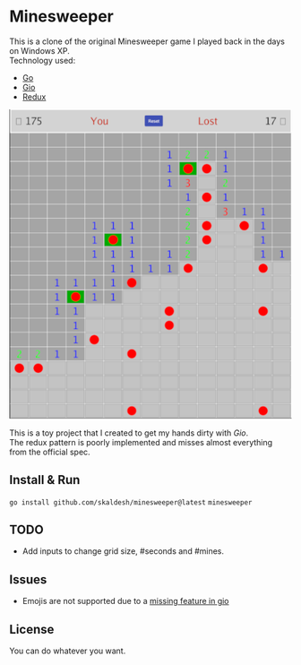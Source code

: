 # Minesweeper
This is a clone of the original Minesweeper game I played back in the days on Windows XP.  
Technology used:  
- [Go](https://go.dev/)
- [Gio](https://gioui.org/)
- [Redux](https://redux.js.org/)

![Game Screenshot](img/game-screenshot.png?raw=true "Game Screenshot")

This is a toy project that I created to get my hands dirty with *Gio*.  
The redux pattern is poorly implemented and misses almost everything from the official spec.  

## Install & Run
`go install github.com/skaldesh/minesweeper@latest`
`minesweeper`

## TODO
- Add inputs to change grid size, #seconds and #mines.

## Issues
- Emojis are not supported due to a [missing feature in gio](https://todo.sr.ht/~eliasnaur/gio/317)

## License  
You can do whatever you want.